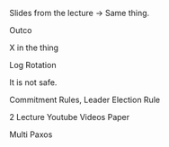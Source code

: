 Slides from the lecture
-> Same thing. 


Outco

X in the thing

Log Rotation


It is not safe. 


Commitment Rules, Leader Election Rule

2 Lecture Youtube Videos
Paper

Multi Paxos